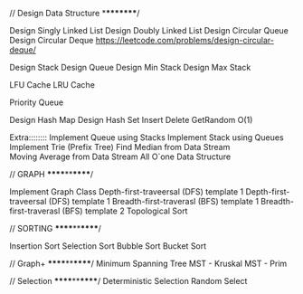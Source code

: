 // Design Data Structure \***\*\*\*\*\*\*\***/

Design Singly Linked List
Design Doubly Linked List
Design Circular Queue
Design Circular Deque
https://leetcode.com/problems/design-circular-deque/

Design Stack
Design Queue
Design Min Stack
Design Max Stack

LFU Cache
LRU Cache

Priority Queue

Design Hash Map
Design Hash Set
Insert Delete GetRandom O(1)

Extra::::::::
Implement Queue using Stacks
Implement Stack using Queues
Implement Trie (Prefix Tree)
Find Median from Data Stream  
Moving Average from Data Stream
All O`one Data Structure

// GRAPH **\*\*\*\***\*\***\*\*\*\***/

Implement Graph Class
Depth-first-traveersal (DFS) template 1
Depth-first-traveersal (DFS) template 1
Breadth-first-traverasl (BFS) template 1
Breadth-first-traverasl (BFS) template 2
Topological Sort

// SORTING **\*\*\*\***\*\***\*\*\*\***/

Insertion Sort
Selection Sort
Bubble Sort
Bucket Sort

// Graph+ **\*\*\*\***\*\***\*\*\*\***/
Minimum Spanning Tree
MST - Kruskal
MST - Prim

// Selection **\*\*\*\***\*\***\*\*\*\***/
Deterministic Selection
Random Select
